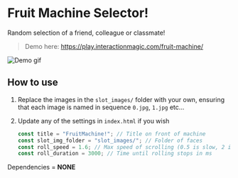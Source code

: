 # Fruit Machine Selector!

Random selection of a friend, colleague or classmate!

> Demo here: https://play.interactionmagic.com/fruit-machine/

![Demo gif](https://play.interactionmagic.com/fruit-machine/demo_gif.gif)

## How to use

1. Replace the images in the `slot_images/` folder with your own, ensuring that each image is named in sequence `0.jpg`, `1.jpg` etc...

2. Update any of the settings in `index.html` if you wish

   ```javascript
   const title = "FruitMachine!"; // Title on front of machine
   const slot_img_folder = "slot_images/"; // Folder of faces
   const roll_speed = 1.6; // Max speed of scrolling (0.5 is slow, 2 is very fast)
   const roll_duration = 3000; // Time until rolling stops in ms
   ```

Dependencies = **NONE**
